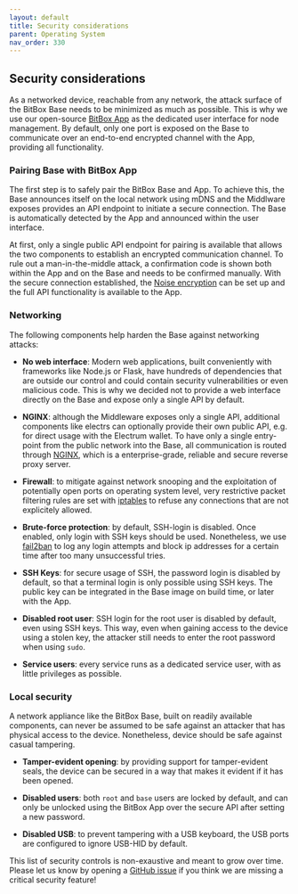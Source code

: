 ```yaml
---
layout: default
title: Security considerations
parent: Operating System
nav_order: 330
---
```

## Security considerations

As a networked device, reachable from any network, the attack surface of the BitBox Base needs to be minimized as much as possible. This is why we use our open-source [BitBox App](https://github.com/digitalbitbox/bitbox-wallet-app/) as the dedicated user interface for node management. By default, only one port is exposed on the Base to communicate over an end-to-end encrypted channel with the App, providing all functionality.

### Pairing Base with BitBox App
The first step is to safely pair the BitBox Base and App. To achieve this, the Base announces itself on the local network using mDNS and the Middlware exposes provides an API endpoint to initiate a secure connection. The Base is automatically detected by the App and announced within the user interface. 

At first, only a single public API endpoint for pairing is available that allows the two components to establish an encrypted communication channel. To rule out a man-in-the-middle attack, a confirmation code is shown both within the App and on the Base and needs to be confirmed manually. With the secure connection established, the [Noise encryption](http://noiseprotocol.org) can be set up and the full API functionality is available to the App.

### Networking
The following components help harden the Base against networking attacks:

* **No web interface**: Modern web applications, built conveniently with frameworks like Node.js or Flask, have hundreds of dependencies that are outside our control and could contain security vulnerabilities or even malicious code. This is why we decided not to provide a web interface directly on the Base and expose only a single API by default.

* **NGINX**: although the Middleware exposes only a single API, additional components like electrs can optionally provide their own public API, e.g. for direct usage with the Electrum wallet. To have only a single entry-point from the public network into the Base, all communication is routed through [NGINX](https://www.nginx.com), which is a enterprise-grade, reliable and secure reverse proxy server.

* **Firewall**: to mitigate against network snooping and the exploitation of potentially open ports on operating system level, very restrictive packet filtering rules are set with [iptables](https://netfilter.org/projects/iptables/index.html) to refuse any connections that are not explicitely allowed.

* **Brute-force protection**: by default, SSH-login is disabled. Once enabled, only login with SSH keys should be used. Nonetheless, we use [fail2ban](https://www.fail2ban.org) to log any login attempts and block ip addresses for a certain time after too many unsuccessful tries.

* **SSH Keys**: for secure usage of SSH, the password login is disabled by default, so that a terminal login is only possible using SSH keys. The public key can be integrated in the Base image on build time, or later with the App.

* **Disabled root user**: SSH login for the root user is disabled by default, even using SSH keys. This way, even when gaining access to the device using a stolen key, the attacker still needs to enter the root password when using `sudo`.

* **Service users**: every service runs as a dedicated service user, with as little privileges as possible.

### Local security
A network appliance like the BitBox Base, built on readily available components, can never be assumed to be safe against an attacker that has physical access to the device. Nonetheless, device should be safe against casual tampering.

* **Tamper-evident opening**: by providing support for tamper-evident seals, the device can be secured in a way that makes it evident if it has been opened.

* **Disabled users**: both `root` and `base` users are locked by default, and can only be unlocked using the BitBox App over the secure API after setting a new password.

* **Disabled USB**: to prevent tampering with a USB keyboard, the USB ports are configured to ignore USB-HID by default.

This list of security controls is non-exaustive and meant to grow over time. Please let us know by opening a [GitHub issue](https://github.com/digitalbitbox/bitbox-base/issues) if you think we are missing a critical security feature!

